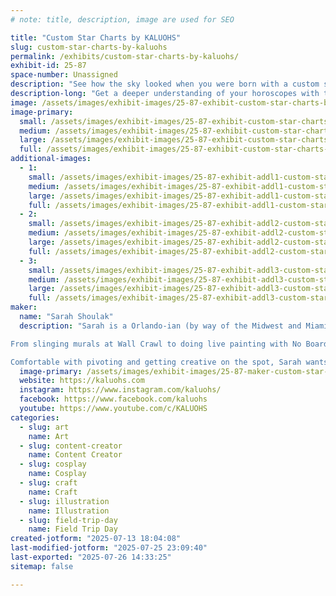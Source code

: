 ```yaml
---
# note: title, description, image are used for SEO

title: "Custom Star Charts by KALUOHS"
slug: custom-star-charts-by-kaluohs
permalink: /exhibits/custom-star-charts-by-kaluohs/
exhibit-id: 25-87
space-number: Unassigned
description: "See how the sky looked when you were born with a custom star chart like you've never seen before."
description-long: "Get a deeper understanding of your horoscopes with this quick tool to understand your sun sign, rising sign, moon sign as well as many other exciting notes like your chiron, midheaven, North and South nodes. These few tips can help you unlock more aspects of your personality and purpose than you could with a horoscope alone. Understand how to navigate the noisy astrological landscape with a better map; a custom star chart by KALUOHS!"
image: /assets/images/exhibit-images/25-87-exhibit-custom-star-charts-by-kaluohs-deluxe-50-jessica-large.jpg
image-primary: 
  small: /assets/images/exhibit-images/25-87-exhibit-custom-star-charts-by-kaluohs-deluxe-50-jessica-small.jpg
  medium: /assets/images/exhibit-images/25-87-exhibit-custom-star-charts-by-kaluohs-deluxe-50-jessica-medium.jpg
  large: /assets/images/exhibit-images/25-87-exhibit-custom-star-charts-by-kaluohs-deluxe-50-jessica-large.jpg
  full: /assets/images/exhibit-images/25-87-exhibit-custom-star-charts-by-kaluohs-deluxe-50-jessica-full.jpg
additional-images: 
  - 1:
    small: /assets/images/exhibit-images/25-87-exhibit-addl1-custom-star-charts-by-kaluohs-basic-40-1-small.jpg
    medium: /assets/images/exhibit-images/25-87-exhibit-addl1-custom-star-charts-by-kaluohs-basic-40-1-medium.jpg
    large: /assets/images/exhibit-images/25-87-exhibit-addl1-custom-star-charts-by-kaluohs-basic-40-1-large.jpg
    full: /assets/images/exhibit-images/25-87-exhibit-addl1-custom-star-charts-by-kaluohs-basic-40-1-full.jpg
  - 2:
    small: /assets/images/exhibit-images/25-87-exhibit-addl2-custom-star-charts-by-kaluohs-wip-pic-small.jpg
    medium: /assets/images/exhibit-images/25-87-exhibit-addl2-custom-star-charts-by-kaluohs-wip-pic-medium.jpg
    large: /assets/images/exhibit-images/25-87-exhibit-addl2-custom-star-charts-by-kaluohs-wip-pic-large.jpg
    full: /assets/images/exhibit-images/25-87-exhibit-addl2-custom-star-charts-by-kaluohs-wip-pic-full.jpg
  - 3:
    small: /assets/images/exhibit-images/25-87-exhibit-addl3-custom-star-charts-by-kaluohs-andrea-chart-small.jpg
    medium: /assets/images/exhibit-images/25-87-exhibit-addl3-custom-star-charts-by-kaluohs-andrea-chart-medium.jpg
    large: /assets/images/exhibit-images/25-87-exhibit-addl3-custom-star-charts-by-kaluohs-andrea-chart-large.jpg
    full: /assets/images/exhibit-images/25-87-exhibit-addl3-custom-star-charts-by-kaluohs-andrea-chart-full.jpg
maker: 
  name: "Sarah Shoulak"
  description: "Sarah is a Orlando-ian (by way of the Midwest and Miami) and local artist. She's been involved in the art community since she arrived in 2015 and prides herself in the collaborations that she's worked on over the last decade. 

From slinging murals at Wall Crawl to doing live painting with No Boarders and the Orlando City Soccer Club, Sarah is no stranger to big creative displays. She's also live streamed her bodypainting live on Twitch and even live streamed two music festivals when things had to do virtual in the early 2020's. 

Comfortable with pivoting and getting creative on the spot, Sarah wants art to be accessible and usually tries to incorporate creative repurposing, or upcycling in her pieces like mosaics and cosplay props."
  image-primary: /assets/images/exhibit-images/25-87-maker-custom-star-charts-by-kaluohs-pxl-20210929-235146371-medium.jpg
  website: https://kaluohs.com
  instagram: https://www.instagram.com/kaluohs/
  facebook: https://www.facebook.com/kaluohs
  youtube: https://www.youtube.com/c/KALUOHS
categories: 
  - slug: art
    name: Art
  - slug: content-creator
    name: Content Creator
  - slug: cosplay
    name: Cosplay
  - slug: craft
    name: Craft
  - slug: illustration
    name: Illustration
  - slug: field-trip-day
    name: Field Trip Day
created-jotform: "2025-07-13 18:04:08"
last-modified-jotform: "2025-07-25 23:09:40"
last-exported: "2025-07-26 14:33:25"
sitemap: false

---
```

